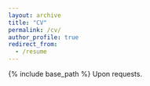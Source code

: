 ```yaml
---
layout: archive
title: "CV"
permalink: /cv/
author_profile: true
redirect_from:
  - /resume
---
```

{% include base_path %}
Upon requests.